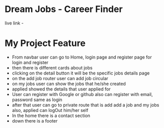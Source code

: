 # Dream Jobs - Career Finder

live link -   

# My Project Feature
- From navbar user can go to Home, login page and register page for login and register
- then there is different cards about jobs 
- clicking on the detail button it will be the specific jobs details page
- on the add job router user can add job circular
- on my jobs user can show the jobs that he/she created
- applied showed the details that user applied for
- User can register with Google or github also can register with email, password same as login
- after that user can go to private route that is add add a job and my jobs also, applied can logOut him/her self
- In the home there is a contact section 
- down there is a footer